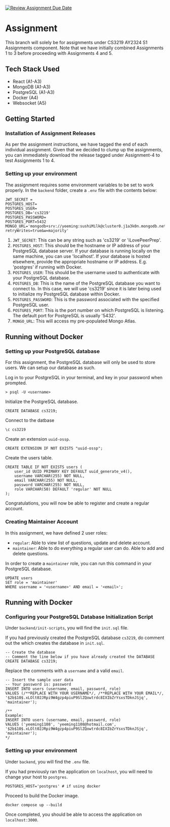 [![Review Assignment Due Date](https://classroom.github.com/assets/deadline-readme-button-24ddc0f5d75046c5622901739e7c5dd533143b0c8e959d652212380cedb1ea36.svg)](https://classroom.github.com/a/6BOvYMwN)

# Assignment 

This branch will solely be for assignments under CS3219 AY2324 S1 Assignments component. Note that we have initially combined Assignments 1 to 3 before proceeding with Assignments 4 and 5.

## Tech Stack Used

- React (A1-A3)
- MongoDB (A1-A3)
- PostgreSQL (A1-A3)
- Docker (A4)
- Websocket (A5)

## Getting Started

### Installation of Assignment Releases

As per the assignment instructions, we have tagged the end of each individual assignment. Given that we decided to clump up the assignments, you can immediately download the release tagged under Assignment-4 to test Assignments 1 to 4. 

### Setting up your environment

The assignment requires some environment variables to be set to work properly. 
In the `backend` folder, create a `.env` file with the contents below:

```
JWT_SECRET = 
POSTGRES_HOST=
POSTGRES_USER=
POSTGRES_DB='cs3219'
POSTGRES_PASSWORD=
POSTGRES_PORT=5432
MONGO_URL='mongodb+srv://yeeming:sushiMilk@cluster0.j1a3k0n.mongodb.net/questions?retryWrites=true&w=majority'
```

1. `JWT_SECRET`: This can be any string such as 'cs3219' or 'iLovePeerPrep'.
2. `POSTGRES_HOST`: This should be the hostname or IP address of your PostgreSQL database server. If your database is running locally on the same machine, you can use 'localhost'. If your database is hosted elsewhere, provide the appropriate hostname or IP address. E.g. 'postgres' if running with Docker.
3. `POSTGRES_USER`: This should be the username used to authenticate with your PostgreSQL database.
4. `POSTGRES_DB`: This is the name of the PostgreSQL database you want to connect to. In this case, we will use 'cs3219' since it is later being used to initialize my PostgreSQL database within Docker. 
5. `POSTGRES_PASSWORD`: This is the password associated with the specified PostgreSQL user.
6. `POSTGRES_PORT`: This is the port number on which PostgreSQL is listening. The default port for PostgreSQL is usually '5432'.
7. `MONGO_URL`: This will access my pre-populated Mongo Atlas.

## Running without Docker

### Setting up your PostgreSQL database

For this assignment, the PostgreSQL database will only be used to store users. We can setup our database as such.

Log in to your PostgreSQL in your terminal, and key in your password when prompted.
```
> psql -U <username>
```
Initialize the PostgreSQL database.
```
CREATE DATABASE cs3219;
```
Connect to the datbase
```
\c cs3219
```
Create an extension `uuid-ossp`.
```
CREATE EXTENSION IF NOT EXISTS "uuid-ossp";
```
Create the users table.
```
CREATE TABLE IF NOT EXISTS users (
    user_id UUID PRIMARY KEY DEFAULT uuid_generate_v4(),
    username VARCHAR(255) NOT NULL,
    email VARCHAR(255) NOT NULL,
    password VARCHAR(255) NOT NULL,
    role VARCHAR(50) DEFAULT 'regular' NOT NULL
);
```
Congratulations, you will now be able to register and create a regular account.

### Creating Maintainer Account

In this assignment, we have defined 2 user roles:
- `regular`: Able to view list of questions, update and delete account.
- `maintainer`: Able to do everything a regular user can do. Able to add and delete questions.

In order to create a `maintainer` role, you can run this command in your PostgreSQL database.
```
UPDATE users
SET role = 'maintainer'
WHERE username = '<username>' AND email = '<email>';
```

## Running with Docker

### Configuring your PostgreSQL Database Initialization Script
Under `backend/init-scripts`, you will find the `init.sql` file.

If you had previously created the PostgreSQL database `cs3219`, do comment out the which creates the database in `init.sql`.
```
-- Create the database
-- Comment the line below if you have already created the DATABASE
CREATE DATABASE cs3219;
```

Replace the comments with a `username` and a valid `email`.
```
-- Insert the sample user data
-- Your password is: password
INSERT INTO users (username, email, password, role)
VALUES (/**REPLACE WITH YOUR USERNAME*/, /**REPLACE WITH YOUR EMAIL*/, '$2b$10$.xLOlt02JRpi9W4gzp4piuP9SlZQowtrdc8IXIbZrYsxsTDknJSjq', 'maintainer');

/**
Example:
INSERT INTO users (username, email, password, role)
VALUES ('yeeming1108', 'yeeming1108@hotmail.com', '$2b$10$.xLOlt02JRpi9W4gzp4piuP9SlZQowtrdc8IXIbZrYsxsTDknJSjq', 'maintainer');
*/
```


### Setting up your environment
Under `backend`, you will find the `.env` file.
 
If you had previously ran the application on `localhost`, you will need to change your host to `postgres`.
```
POSTGRES_HOST='postgres' # if using docker
```

Proceed to build the Docker image.
```
docker compose up --build
```

Once completed, you should be able to access the application on `localhost:3000`.


